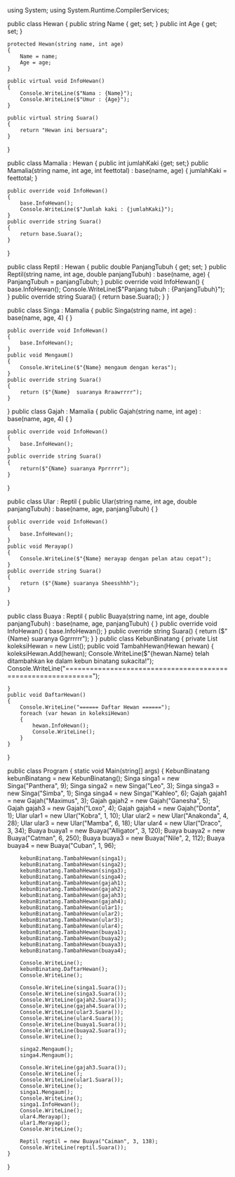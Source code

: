 using System;
using System.Runtime.CompilerServices;

public class Hewan
{
    public string Name { get; set; }
    public int Age { get; set; }

    protected Hewan(string name, int age)
    {
        Name = name;
        Age = age;
    }

    public virtual void InfoHewan()
    {
        Console.WriteLine($"Nama : {Name}");
        Console.WriteLine($"Umur : {Age}");
    }

    public virtual string Suara()
    {
        return "Hewan ini bersuara";
    }
}

public class Mamalia : Hewan
{
    public int jumlahKaki {get; set;}
    public Mamalia(string  name, int age, int feettotal) : base(name, age)
    {
        jumlahKaki = feettotal;
    }

    public override void InfoHewan()
    {
        base.InfoHewan();
        Console.WriteLine($"Jumlah kaki : {jumlahKaki}");
    }
    public override string Suara()
    {
        return base.Suara();
    }
}

public class Reptil : Hewan
{
    public double PanjangTubuh { get; set; }
    public Reptil(string name, int age, double panjangTubuh) : base(name, age)
    {
        PanjangTubuh = panjangTubuh;
    }
    public override void InfoHewan()
    {
        base.InfoHewan();
        Console.WriteLine($"Panjang tubuh : {PanjangTubuh}");
    }
    public override string Suara()
    {
        return base.Suara();
    }
}

public class Singa : Mamalia
{
    public Singa(string name, int age) : base(name, age, 4) { }

    public override void InfoHewan()
    {
        base.InfoHewan();
    }
    public void Mengaum()
    {
        Console.WriteLine($"{Name} mengaum dengan keras");
    }
    public override string Suara()
    {
        return ($"{Name}  suaranya Rraawrrrr");
    }
}
public class Gajah : Mamalia
{
    public Gajah(string name, int age) : base(name, age, 4) { }

    public override void InfoHewan()
    {
        base.InfoHewan();
    }
    public override string Suara()
    {
        return($"{Name} suaranya Pprrrrr");
    }
}

public class Ular : Reptil
{
    public Ular(string name, int age, double panjangTubuh) : base(name, age, panjangTubuh) { }

    public override void InfoHewan()
    {
        base.InfoHewan();
    }
    public void Merayap()
    {
        Console.WriteLine($"{Name} merayap dengan pelan atau cepat");
    }
    public override string Suara()
    {
        return ($"{Name} suaranya Sheesshhh");
    }
}

public class Buaya : Reptil
{
    public Buaya(string name, int age, double panjangTubuh) : base(name, age, panjangTubuh) { }
    public override void InfoHewan()
    {
        base.InfoHewan();
    }
    public override string Suara()
    {
        return ($"{Name} suaranya Ggrrrrrr");
    }
}
public class KebunBinatang
{
    private List<Hewan> koleksiHewan = new List<Hewan>();
    public void TambahHewan(Hewan hewan)
    {
        koleksiHewan.Add(hewan);
        Console.WriteLine($"{hewan.Name} telah ditambahkan ke dalam kebun binatang sukacita!");
        Console.WriteLine("=============================================================");

    }
    public void DaftarHewan()
    {
        Console.WriteLine("====== Daftar Hewan ======");
        foreach (var hewan in koleksiHewan)
        {
            hewan.InfoHewan();
            Console.WriteLine();
        }
    }
}

public class Program
{
    static void Main(string[] args)
    {
        KebunBinatang kebunBinatang = new KebunBinatang();
        Singa singa1 = new Singa("Panthera", 9);
        Singa singa2 = new Singa("Leo", 3);
        Singa singa3 = new Singa("Simba", 1);
        Singa singa4 = new Singa("Kahleo", 6);
        Gajah gajah1 = new Gajah("Maximus", 3);
        Gajah gajah2 = new Gajah("Ganesha", 5);
        Gajah gajah3 = new Gajah("Loxo", 4);
        Gajah gajah4 = new Gajah("Donta", 1);
        Ular ular1 = new Ular("Kobra", 1, 10);
        Ular ular2 = new Ular("Anakonda", 4, 28);
        Ular ular3 = new Ular("Mamba", 6, 18);
        Ular ular4 = new Ular("Draco", 3, 34);
        Buaya buaya1 = new Buaya("Alligator", 3, 120);
        Buaya buaya2 = new Buaya("Catman", 6, 250);
        Buaya buaya3 = new Buaya("Nile", 2, 112);
        Buaya buaya4 = new Buaya("Cuban", 1, 96);


        kebunBinatang.TambahHewan(singa1);
        kebunBinatang.TambahHewan(singa2);
        kebunBinatang.TambahHewan(singa3);
        kebunBinatang.TambahHewan(singa4);
        kebunBinatang.TambahHewan(gajah1);
        kebunBinatang.TambahHewan(gajah2);
        kebunBinatang.TambahHewan(gajah3);
        kebunBinatang.TambahHewan(gajah4);
        kebunBinatang.TambahHewan(ular1);
        kebunBinatang.TambahHewan(ular2);
        kebunBinatang.TambahHewan(ular3);
        kebunBinatang.TambahHewan(ular4);
        kebunBinatang.TambahHewan(buaya1);
        kebunBinatang.TambahHewan(buaya2);
        kebunBinatang.TambahHewan(buaya3);
        kebunBinatang.TambahHewan(buaya4);

        Console.WriteLine();
        kebunBinatang.DaftarHewan();
        Console.WriteLine();

        Console.WriteLine(singa1.Suara()); 
        Console.WriteLine(singa3.Suara());
        Console.WriteLine(gajah2.Suara());
        Console.WriteLine(gajah4.Suara());
        Console.WriteLine(ular3.Suara());
        Console.WriteLine(ular4.Suara());
        Console.WriteLine(buaya1.Suara());
        Console.WriteLine(buaya2.Suara());
        Console.WriteLine();

        singa2.Mengaum();
        singa4.Mengaum();

        Console.WriteLine(gajah3.Suara());
        Console.WriteLine();
        Console.WriteLine(ular1.Suara());
        Console.WriteLine();
        singa1.Mengaum();
        Console.WriteLine();
        singa1.InfoHewan();
        Console.WriteLine();
        ular4.Merayap();
        ular1.Merayap();
        Console.WriteLine();

        Reptil reptil = new Buaya("Caiman", 3, 138);
        Console.WriteLine(reptil.Suara());
    }
}
